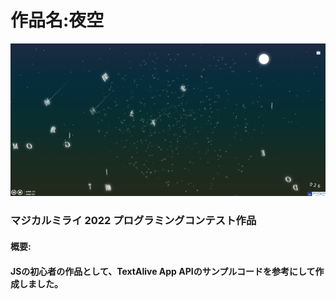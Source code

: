 # 作品名:夜空



<img src="README.assets/image-20220705005646016.png" alt="image-20220705005646016"  />

### マジカルミライ 2022 プログラミングコンテスト作品

#### 概要:

#### JSの初心者の作品として、TextAlive App APIのサンプルコードを参考にして作成しました。
